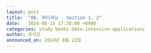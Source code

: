 ```yaml
---
layout: post
title:  "06. 파티셔닝 - Section 1, 2"
date:   2024-08-15 17:30:00 +0900
categories: study books data-intensive-applications
author: 유석모
announced_on: 2024년 8월 22일
---
```


